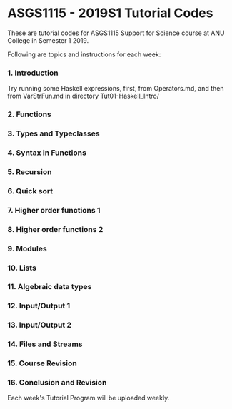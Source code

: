 # ASGS1115 - 2019S1 Tutorial Codes

These are tutorial codes for ASGS1115 Support for Science course at ANU College in Semester 1 2019.

Following are topics and instructions for each week:

### 1. Introduction
  Try running some Haskell expressions, first, from Operators.md, and then from VarStrFun.md in directory Tut01-Haskell_Intro/

### 2. Functions
### 3. Types and Typeclasses
### 4. Syntax in Functions
### 5. Recursion
### 6. Quick sort
### 7. Higher order functions 1
### 8. Higher order functions 2
### 9. Modules
### 10. Lists
### 11. Algebraic data types
### 12. Input/Output 1
### 13. Input/Output 2
### 14. Files and Streams
### 15. Course Revision 
### 16. Conclusion and Revision

Each week's Tutorial Program will be uploaded weekly.
